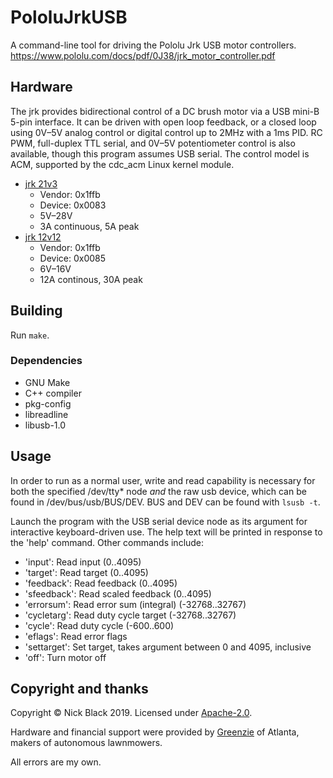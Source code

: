 # PololuJrkUSB

A command-line tool for driving the Pololu Jrk USB motor controllers.
https://www.pololu.com/docs/pdf/0J38/jrk_motor_controller.pdf

## Hardware

The jrk provides bidirectional control of a DC brush motor via a USB mini-B
5-pin interface. It can be driven with open loop feedback, or a closed loop
using 0V–5V analog control or digital control up to 2MHz with a 1ms PID.
RC PWM, full-duplex TTL serial, and 0V–5V potentiometer control is also
available, though this program assumes USB serial. The control model is ACM,
supported by the cdc_acm Linux kernel module.

* [jrk 21v3](https://www.pololu.com/product/1392)
  * Vendor: 0x1ffb
  * Device: 0x0083
  * 5V–28V
  * 3A continuous, 5A peak
* [jrk 12v12](https://www.pololu.com/product/1393)
  * Vendor: 0x1ffb
  * Device: 0x0085
  * 6V–16V
  * 12A continous, 30A peak

## Building

Run `make`.

### Dependencies

* GNU Make
* C++ compiler
* pkg-config
* libreadline
* libusb-1.0

## Usage

In order to run as a normal user, write and read capability is necessary for
both the specified /dev/tty* node _and_ the raw usb device, which can be
found in /dev/bus/usb/BUS/DEV. BUS and DEV can be found with `lsusb -t`.

Launch the program with the USB serial device node as its argument for
interactive keyboard-driven use. The help text will be printed in response to
the 'help' command. Other commands include:

* 'input': Read input (0..4095)
* 'target': Read target (0..4095)
* 'feedback': Read feedback (0..4095)
* 'sfeedback': Read scaled feedback (0..4095)
* 'errorsum': Read error sum (integral) (-32768..32767)
* 'cycletarg': Read duty cycle target (-32768..32767)
* 'cycle': Read duty cycle (-600..600)
* 'eflags': Read error flags
* 'settarget': Set target, takes argument between 0 and 4095, inclusive
* 'off': Turn motor off

## Copyright and thanks

Copyright © Nick Black 2019.
Licensed under [Apache-2.0](https://www.apache.org/licenses/LICENSE-2.0).

Hardware and financial support were provided by
[Greenzie](https://www.greenzie.co/) of Atlanta, makers of autonomous
lawnmowers.

All errors are my own.
